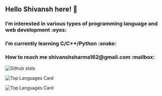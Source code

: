 <h2>Hello Shivansh here! 👋 </h2>
<h3>I’m interested in various types of programming language and web development :eyes: </h3>
<h3>I’m currently learning C/C++/Python :snake: </h3>
<h3>How to reach me shivanshsharma162@gmail.com :mailbox: </h3>

![Github stats](https://github-readme-stats.vercel.app/api?username=Shivansh162&theme=algolia&show_icons=true&count_private=true)

![Top Languages Card](https://github-readme-stats.vercel.app/api/top-langs/?username=Shivansh162)

![Top Languages Card](https://github-readme-stats.vercel.app/api/top-langs/?username=Shivansh162&hide=javascript,html)
